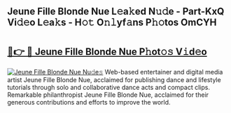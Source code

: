 ## Jeune Fille Blonde Nue L𝚎a𝚔ed N𝚞𝚍e - Part-KxQ Vi𝚍𝚎o L𝚎a𝚔s - H𝚘𝚝 O𝚗𝚕yf𝚊ns P𝚑𝚘tos OmCYH

# <h2><a href="http://kf1165b.oniu.top/?m=Jeune+Fille+Blonde+Nue">🔗👉 🔴 Jeune Fille Blonde Nue P𝚑ot𝚘𝚜 V𝚒d𝚎o</a></h2>

[![Jeune Fille Blonde Nue Nu𝚍e𝚜](https://i.imgur.com/0qMVB7G.gif)](http://kf1165b.oniu.top/?m=Jeune+Fille+Blonde+Nue)
Web-based entertainer and digital media artist Jeune Fille Blonde Nue, acclaimed for publishing dance and lifestyle tutorials through solo and collaborative dance acts and compact clips. Remarkable philanthropist Jeune Fille Blonde Nue, acclaimed for their generous contributions and efforts to improve the world.  
